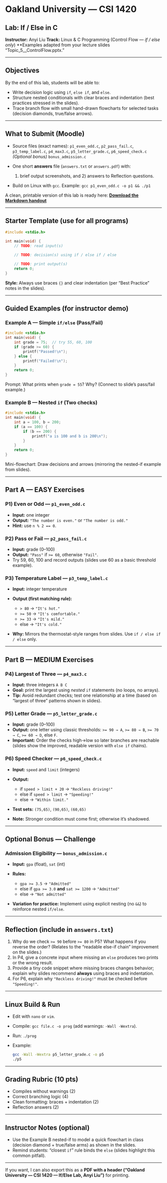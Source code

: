 # Oakland University — CSI 1420

## Lab: If / Else in C

**Instructor:** Anyi Liu
**Track:** Linux & C Programming (Control Flow — *if / else only*)
**Examples adapted from your lecture slides “Topic_5__ControlFlow.pptx.”

---

## Objectives

By the end of this lab, students will be able to:

* Write decision logic using `if`, `else if`, and `else`.
* Structure nested conditionals with clear braces and indentation (best practices stressed in the slides).
* Trace branch flow with small hand-drawn flowcharts for selected tasks (decision diamonds, true/false arrows).

---

## What to Submit (Moodle)

* Source files (exact names):
  `p1_even_odd.c`, `p2_pass_fail.c`, `p3_temp_label.c`, `p4_max3.c`, `p5_letter_grade.c`, `p6_speed_check.c`
  *(Optional bonus)* `bonus_admission.c`
* One short **answers** file (`answers.txt` or `answers.pdf`) with:

  1. brief output screenshots, and 2) answers to Reflection questions.
* Build on Linux with `gcc`. Example: `gcc p1_even_odd.c -o p1 && ./p1`

A clean, printable version of this lab is ready here:
**[Download the Markdown handout](sandbox:/mnt/data/CSI1420_Lab_If_Else.md)**

---

## Starter Template (use for all programs)

```c
#include <stdio.h>

int main(void) {
    // TODO: read input(s)

    // TODO: decision(s) using if / else if / else

    // TODO: print output(s)
    return 0;
}
```

**Style:** Always use braces `{}` and clear indentation (per “Best Practice” notes in the slides).

---

## Guided Examples (for instructor demo)

### Example A — Simple `if/else` (Pass/Fail)

```c
#include <stdio.h>
int main(void) {
    int grade = 75;  // try 55, 60, 100
    if (grade >= 60) {
        printf("Passed!\n");
    } else {
        printf("Failed!\n");
    }
    return 0;
}
```

Prompt: What prints when `grade = 55`? Why? (Connect to slide’s pass/fail example.)

### Example B — Nested `if` (Two checks)

```c
#include <stdio.h>
int main(void) {
    int a = 100, b = 200;
    if (a == 100) {
        if (b == 200) {
            printf("a is 100 and b is 200\n");
        }
    }
    return 0;
}
```

Mini-flowchart: Draw decisions and arrows (mirroring the nested-if example from slides).

---

## Part A — EASY Exercises

### P1) Even or Odd — `p1_even_odd.c`

* **Input:** one integer
* **Output:** `"The number is even."` or `"The number is odd."`
* **Hint:** use `n % 2 == 0`.

### P2) Pass or Fail — `p2_pass_fail.c`

* **Input:** grade (0–100)
* **Output:** `"Pass"` if `>= 60`, otherwise `"Fail"`.
* Try 59, 60, 100 and record outputs (slides use 60 as a basic threshold example).

### P3) Temperature Label — `p3_temp_label.c`

* **Input:** integer temperature
* **Output (first matching rule):**

  * `> 80` → `"It's hot."`
  * `>= 50` → `"It's comfortable."`
  * `>= 33` → `"It's mild."`
  * else → `"It's cold."`
* **Why:** Mirrors the thermostat-style ranges from slides. Use `if / else if / else` only.

---

## Part B — MEDIUM Exercises

### P4) Largest of Three — `p4_max3.c`

* **Input:** three integers `A B C`
* **Goal:** print the largest using *nested* `if` statements (no loops, no arrays).
* **Tip:** Avoid redundant checks; test one relationship at a time (based on “largest of three” patterns shown in slides).

### P5) Letter Grade — `p5_letter_grade.c`

* **Input:** grade (0–100)
* **Output:** one letter using classic thresholds:
  `>= 90 → A`, `>= 80 → B`, `>= 70 → C`, `>= 60 → D`, else `F`.
* **Important:** Order the checks high→low so later branches are reachable (slides show the improved, readable version with `else if` chains).

### P6) Speed Checker — `p6_speed_check.c`

* **Input:** `speed` and `limit` (integers)
* **Output:**

  * if `speed > limit + 20` → `"Reckless driving!"`
  * else if `speed > limit` → `"Speeding!"`
  * else → `"Within limit."`
* **Test sets:** `(75,65)`, `(90,65)`, `(60,65)`
* **Note:** Stronger condition must come first; otherwise it’s shadowed.

---

## Optional Bonus — Challenge

### Admission Eligibility — `bonus_admission.c`

* **Input:** `gpa` (float), `sat` (int)
* **Rules:**

  * `gpa >= 3.5` → `"Admitted"`
  * else if `gpa >= 3.0` **and** `sat >= 1200` → `"Admitted"`
  * else → `"Not admitted"`
* **Variation for practice:** Implement using explicit nesting (no `&&`) to reinforce nested `if/else`.

---

## Reflection (include in `answers.txt`)

1. Why do we check `>= 90` before `>= 80` in P5? What happens if you reverse the order? (Relates to the “readable else-if chain” improvement on the slides.)
2. In P4, give a concrete input where missing an `else` produces two prints or the wrong result.
3. Provide a tiny code snippet where missing braces changes behavior; explain why slides recommend **always** using braces and indentation.
4. For P6, explain why `"Reckless driving!"` must be checked before `"Speeding!"`.

---

## Linux Build & Run

* Edit with `nano` or `vim`.
* Compile: `gcc file.c -o prog` (add warnings: `-Wall -Wextra`).
* Run: `./prog`
* Example:

  ```bash
  gcc -Wall -Wextra p5_letter_grade.c -o p5
  ./p5
  ```

---

## Grading Rubric (10 pts)

* Compiles without warnings (2)
* Correct branching logic (4)
* Clean formatting: braces + indentation (2)
* Reflection answers (2)

---

## Instructor Notes (optional)

* Use the Example B nested-if to model a quick flowchart in class (decision diamond + true/false arms) as shown in the slides.
* Remind students: “closest `if`” rule binds the `else` (slides highlight this common pitfall).

---

If you want, I can also export this as a **PDF with a header (“Oakland University — CSI 1420 — If/Else Lab, Anyi Liu”)** for printing.
